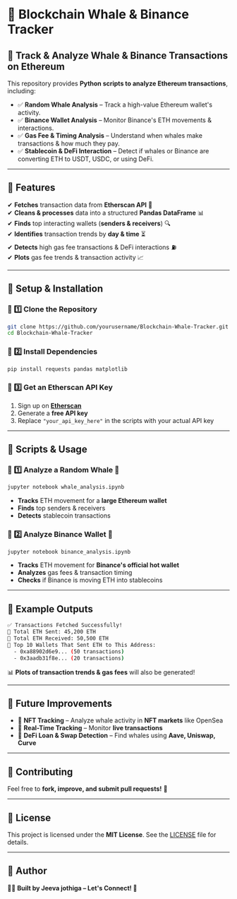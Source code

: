 # 🐋 **Blockchain Whale & Binance Tracker**  

## 🚀 **Track & Analyze Whale & Binance Transactions on Ethereum**  

This repository provides **Python scripts to analyze Ethereum transactions**, including:  
- ✅ **Random Whale Analysis** – Track a high-value Ethereum wallet's activity.  
- ✅ **Binance Wallet Analysis** – Monitor Binance's ETH movements & interactions.  
- ✅ **Gas Fee & Timing Analysis** – Understand when whales make transactions & how much they pay.  
- ✅ **Stablecoin & DeFi Interaction** – Detect if whales or Binance are converting ETH to USDT, USDC, or using DeFi.  

---  

## 📌 **Features**  
✔ **Fetches** transaction data from **Etherscan API** 📡  
✔ **Cleans & processes** data into a structured **Pandas DataFrame** 📊  
✔ **Finds** top interacting wallets (**senders & receivers**) 🔍  
✔ **Identifies** transaction trends by **day & time** ⏳  
✔ **Detects** high gas fee transactions & DeFi interactions ⛽  
✔ **Plots** gas fee trends & transaction activity 📈  

---  

## 📌 **Setup & Installation**  

### 🔹 **1️⃣ Clone the Repository**  
```bash  
git clone https://github.com/yourusername/Blockchain-Whale-Tracker.git  
cd Blockchain-Whale-Tracker  
```

### 🔹 **2️⃣ Install Dependencies**  
```bash  
pip install requests pandas matplotlib  
```

### 🔹 **3️⃣ Get an Etherscan API Key**  
1. Sign up on **[Etherscan](https://etherscan.io/apis)**  
2. Generate a **free API key**  
3. Replace `"your_api_key_here"` in the scripts with your actual API key  

---  

## 📌 **Scripts & Usage**  

### 🔹 **1️⃣ Analyze a Random Whale 🐋**  
```bash  
jupyter notebook whale_analysis.ipynb  
```
- **Tracks** ETH movement for a **large Ethereum wallet**  
- **Finds** top senders & receivers  
- **Detects** stablecoin transactions  

### 🔹 **2️⃣ Analyze Binance Wallet 🏦**  
```bash  
jupyter notebook binance_analysis.ipynb  
```
- **Tracks** ETH movement for **Binance's official hot wallet**  
- **Analyzes** gas fees & transaction timing  
- **Checks** if Binance is moving ETH into stablecoins  

---  

## 📌 **Example Outputs**  
```bash  
✅ Transactions Fetched Successfully!  
🔹 Total ETH Sent: 45,200 ETH  
🔹 Total ETH Received: 50,500 ETH  
🔹 Top 10 Wallets That Sent ETH to This Address:  
  - 0xa88902d6e9... (50 transactions)  
  - 0x3aadb31f8e... (20 transactions)  
```
📊 **Plots of transaction trends & gas fees** will also be generated!  

---  

## 📌 **Future Improvements**  
- 🚀 **NFT Tracking** – Analyze whale activity in **NFT markets** like OpenSea  
- 🚀 **Real-Time Tracking** – Monitor **live transactions**  
- 🚀 **DeFi Loan & Swap Detection** – Find whales using **Aave, Uniswap, Curve**  

---  

## 📌 **Contributing**  
Feel free to **fork, improve, and submit pull requests!** 🤝  

---  

## 📌 **License**  
This project is licensed under the **MIT License**. See the [LICENSE](LICENSE) file for details.  

---  

## 📌 **Author**  
👨‍💻 **Built by Jeeva jothiga – Let's Connect! 🚀**  


